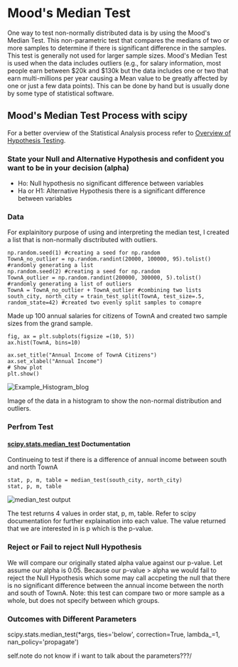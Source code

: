 # Mood's Median Test

One way to test non-normally distributed data is by using the Mood's Median Test.  This non-parametric test that compares the medians of two or more samples to determine if there is significant difference in the samples.  This test is generally not used for larger sample sizes.  Mood's Median Test is used when the data includes outliers (e.g., for salary information, most people earn between $20k and $130k but the data includes one or two that earn multi-millions per year causing a Mean value to be greatly affected by one or just a few data points).  This can be done by hand but is usually done by some type of statistical software.  


## Mood's Median Test Process with scipy

For a better overview of the Statistical Analysis process refer to [Overview of Hypothesis Testing](https://github.com/KyleWeesner/KyleWeesnerBlogs/blob/gh-pages/Phase%202%20Blog.md).

### State your Null and Alternative Hypothesis and confident you want to be in your decision (alpha) 
- Ho: Null hypothesis no significant difference between variables
- Ha or H1: Alternative Hypothesis there is a significant difference between variables

### Data

For explainitory purpose of using and interpreting the median test, I created a list that is non-normally disctributed with outliers.
```
np.random.seed(1) #creating a seed for np.random
TownA_no_outlier = np.random.randint(20000, 100000, 95).tolist() #randomly generating a list
np.random.seed(2) #creating a seed for np.random
TownA_outlier = np.random.randint(200000, 300000, 5).tolist() #randomly generating a list of outliers 
TownA = TownA_no_outlier + TownA_outlier #combining two lists
south_city, north_city = train_test_split(TownA, test_size=.5, random_state=42) #created two evenly split samples to comapre 
```
Made up 100 annual salaries for citizens of TownA and created two sample sizes from the grand sample. 

```
fig, ax = plt.subplots(figsize =(10, 5))
ax.hist(TownA, bins=10)

ax.set_title("Annual Income of TownA Citizens")
ax.set_xlabel("Annual Income")
# Show plot
plt.show()
```
![Example_Histogram_blog](https://user-images.githubusercontent.com/100227270/163664858-fff7c944-5847-41aa-a26e-2651caa135e7.jpg)

Image of the data in a histogram to show the non-normal distribution and outliers. 

### Perfrom Test 
#### [scipy.stats.median_test](https://docs.scipy.org/doc/scipy/reference/generated/scipy.stats.median_test.html) Doctumentation

Continueing to test if there is a difference of annual income between south and north TownA 
```
stat, p, m, table = median_test(south_city, north_city)
stat, p, m, table
```

![median_test output](https://user-images.githubusercontent.com/100227270/163666799-7caa997f-47e1-4680-afcc-04024d1d9414.JPG)


The test returns 4 values in order stat, p, m, table.  Refer to scipy documentation for further explaination into each value.  The value returned that we are interested in is p which is the p-value.

### Reject or Fail to reject Null Hypothesis

We will compare our originally stated alpha value against our p-value.  Let assume our alpha is 0.05.  Because our p-value > alpha we would fail to reject the Null Hypothesis which some may call accpeting the null that there is no significant difference between the annual income between the north and south of TownA.  Note: this test can compare two or more sample as a whole,  but does not specify between which groups.  

### Outcomes with Different Parameters

scipy.stats.median_test(*args, ties='below', correction=True, lambda_=1, nan_policy='propagate')

self.note do not know if i want to talk about the parameters???/
